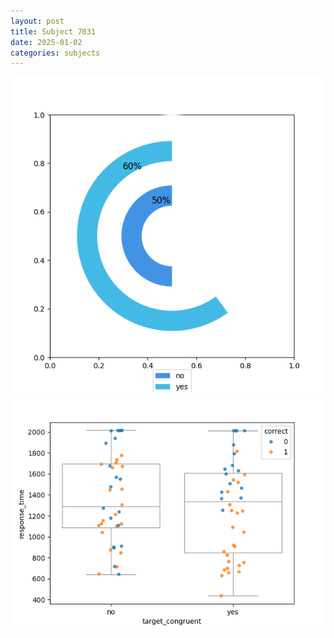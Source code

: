 ```yaml
---
layout: post
title: Subject 7031
date: 2025-01-02
categories: subjects
---
```


![](data/7031/run-15/7031_accuracy_target_congruence.png)
![](data/7031/run-15/7031_rt_congruence.png)
